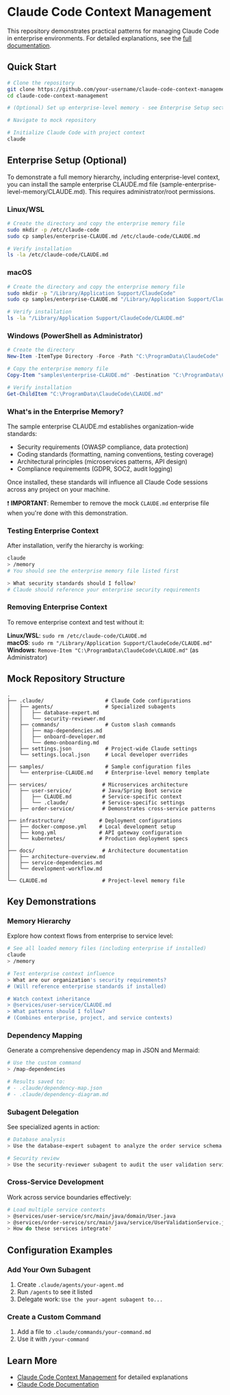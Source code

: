 # Claude Code Context Management

This repository demonstrates practical patterns for managing Claude Code in enterprise environments. For detailed explanations, see the [full documentation](claude-code-context-guide.md).

## Quick Start

```bash
# Clone the repository
git clone https://github.com/your-username/claude-code-context-management
cd claude-code-context-management

# (Optional) Set up enterprise-level memory - see Enterprise Setup section below

# Navigate to mock repository

# Initialize Claude Code with project context
claude
```

## Enterprise Setup (Optional)

To demonstrate a full memory hierarchy, including enterprise-level context, you can install the sample enterprise CLAUDE.md file (sample-enterprise-level-memory/CLAUDE.md). This requires administrator/root permissions.

### Linux/WSL
```bash
# Create the directory and copy the enterprise memory file
sudo mkdir -p /etc/claude-code
sudo cp samples/enterprise-CLAUDE.md /etc/claude-code/CLAUDE.md

# Verify installation
ls -la /etc/claude-code/CLAUDE.md
```

### macOS
```bash
# Create the directory and copy the enterprise memory file
sudo mkdir -p "/Library/Application Support/ClaudeCode"
sudo cp samples/enterprise-CLAUDE.md "/Library/Application Support/ClaudeCode/CLAUDE.md"

# Verify installation
ls -la "/Library/Application Support/ClaudeCode/CLAUDE.md"
```

### Windows (PowerShell as Administrator)
```powershell
# Create the directory
New-Item -ItemType Directory -Force -Path "C:\ProgramData\ClaudeCode"

# Copy the enterprise memory file
Copy-Item "samples\enterprise-CLAUDE.md" -Destination "C:\ProgramData\ClaudeCode\CLAUDE.md"

# Verify installation
Get-ChildItem "C:\ProgramData\ClaudeCode\CLAUDE.md"
```

### What's in the Enterprise Memory?

The sample enterprise CLAUDE.md establishes organization-wide standards:
- Security requirements (OWASP compliance, data protection)
- Coding standards (formatting, naming conventions, testing coverage)
- Architectural principles (microservices patterns, API design)
- Compliance requirements (GDPR, SOC2, audit logging)

Once installed, these standards will influence all Claude Code sessions across any project on your machine. 

❗ **IMPORTANT**: Remember to remove the mock `CLAUDE.md` enterprise file when you're done with this demonstration. 

### Testing Enterprise Context

After installation, verify the hierarchy is working:

```bash
claude
> /memory
# You should see the enterprise memory file listed first

> What security standards should I follow?
# Claude should reference your enterprise security requirements
```

### Removing Enterprise Context

To remove enterprise context and test without it:

**Linux/WSL**: `sudo rm /etc/claude-code/CLAUDE.md`  
**macOS**: `sudo rm "/Library/Application Support/ClaudeCode/CLAUDE.md"`  
**Windows**: `Remove-Item "C:\ProgramData\ClaudeCode\CLAUDE.md"` (as Administrator)

## Mock Repository Structure

```
.
├── .claude/                    # Claude Code configurations
│   ├── agents/                 # Specialized subagents
│   │   ├── database-expert.md
│   │   └── security-reviewer.md
│   ├── commands/               # Custom slash commands
│   │   ├── map-dependencies.md
│   │   ├── onboard-developer.md
│   │   └── demo-onboarding.md
│   ├── settings.json           # Project-wide Claude settings
│   └── settings.local.json     # Local developer overrides
│
├── samples/                    # Sample configuration files
│   └── enterprise-CLAUDE.md    # Enterprise-level memory template
│
├── services/                  # Microservices architecture
│   ├── user-service/          # Java/Spring Boot service
│   │   ├── CLAUDE.md          # Service-specific context
│   │   └── .claude/           # Service-specific settings
│   ├── order-service/         # Demonstrates cross-service patterns
│
├── infrastructure/           # Deployment configurations
│   ├── docker-compose.yml    # Local development setup
│   ├── kong.yml              # API gateway configuration
│   └── kubernetes/           # Production deployment specs
│
├── docs/                      # Architecture documentation
│   ├── architecture-overview.md
│   ├── service-dependencies.md
│   └── development-workflow.md
│
└── CLAUDE.md                  # Project-level memory file
```

## Key Demonstrations

### Memory Hierarchy

Explore how context flows from enterprise to service level:

```bash
# See all loaded memory files (including enterprise if installed)
claude
> /memory

# Test enterprise context influence
> What are our organization's security requirements?
# (Will reference enterprise standards if installed)

# Watch context inheritance
> @services/user-service/CLAUDE.md
> What patterns should I follow?
# (Combines enterprise, project, and service contexts)
```

### Dependency Mapping

Generate a comprehensive dependency map in JSON and Mermaid:

```bash
# Use the custom command
> /map-dependencies

# Results saved to:
# - .claude/dependency-map.json
# - .claude/dependency-diagram.md
```

### Subagent Delegation

See specialized agents in action:

```bash
# Database analysis
> Use the database-expert subagent to analyze the order service schema

# Security review
> Use the security-reviewer subagent to audit the user validation service
```

### Cross-Service Development

Work across service boundaries effectively:

```bash
# Load multiple service contexts
> @services/user-service/src/main/java/domain/User.java
> @services/order-service/src/main/java/service/UserValidationService.java
> How do these services integrate?
```

## Configuration Examples

### Add Your Own Subagent
1. Create `.claude/agents/your-agent.md`
2. Run `/agents` to see it listed
3. Delegate work: `Use the your-agent subagent to...`

### Create a Custom Command
1. Add a file to `.claude/commands/your-command.md`
2. Use it with `/your-command`

## Learn More

- [Claude Code Context Management](/claude-code-context-guide.md) for detailed explanations
- [Claude Code Documentation](https://docs.anthropic.com/en/docs/claude-code)



